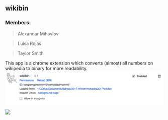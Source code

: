 wikibin
-----------------
### Members:

> Alexandar Mihaylov

>Luisa Rojas

>Taylor Smith

This app is a chrome extension which converts (almost) all numbers on wikipedia to binary for more readability.
![](readme-img/img1.png)

![](readme-img/gif1.gif)


